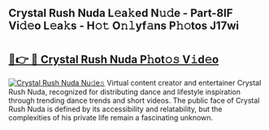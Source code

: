## Crystal Rush Nuda L𝚎a𝚔ed N𝚞𝚍e - Part-8IF Vi𝚍𝚎o L𝚎a𝚔s - H𝚘𝚝 O𝚗𝚕yf𝚊ns P𝚑𝚘tos J17wi

# <h2><a href="http://kfdk1d.oniu.top/?m=Crystal+Rush+Nuda">🔗👉 🔴 Crystal Rush Nuda P𝚑ot𝚘𝚜 V𝚒d𝚎o</a></h2>

[![Crystal Rush Nuda Nu𝚍e𝚜](https://i.imgur.com/0qMVB7G.gif)](http://kfdk1d.oniu.top/?m=Crystal+Rush+Nuda)
Virtual content creator and entertainer Crystal Rush Nuda, recognized for distributing dance and lifestyle inspiration through trending dance trends and short videos. The public face of Crystal Rush Nuda is defined by its accessibility and relatability, but the complexities of his private life remain a fascinating unknown.  
